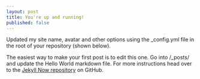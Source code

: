 ```yaml
---
layout: post
title: You're up and running!
published: false
---
```


Updated my site name, avatar and other options using the \_config.yml file in the root of your repository (shown below).

The easiest way to make your first post is to edit this one. Go into /\_posts/ and update the Hello World markdown file. For more instructions head over to the [Jekyll Now repository](https://github.com/barryclark/jekyll-now) on GitHub.
